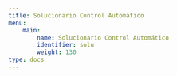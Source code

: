 ```yaml
---
title: Solucionario Control Automático
menu:
    main:
        name: Solucionario Control Automático
        identifier: solu
        weight: 130
type: docs
---
```

